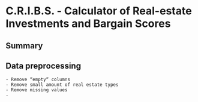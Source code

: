 # C.R.I.B.S. - Calculator of Real-estate Investments and Bargain Scores

## Summary


## Data preprocessing
    - Remove “empty“ columns
    - Remove small amount of real estate types
    - Remove missing values
    - 
